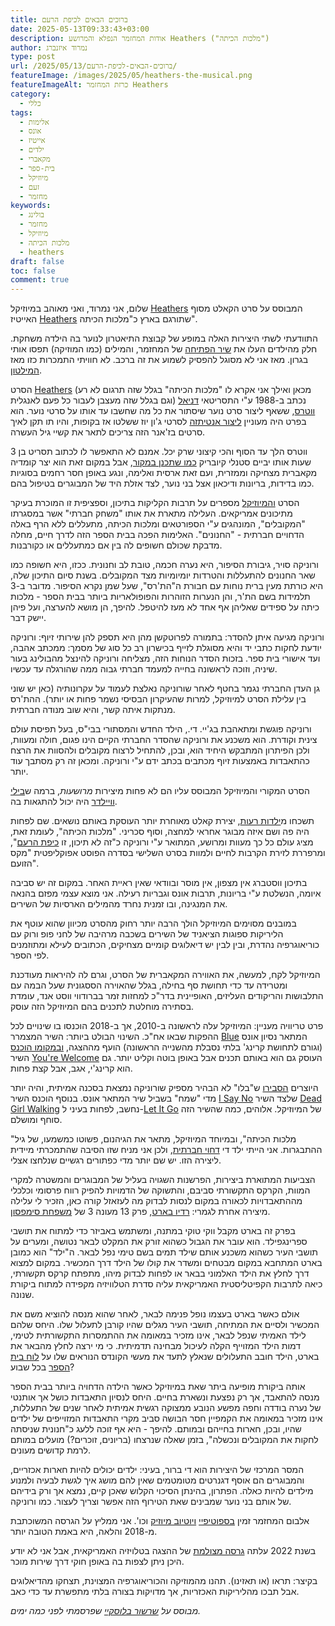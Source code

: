 ```yaml
---
title: ברוכים הבאים לכיפת הרעם
date: 2025-05-13T09:33:43+03:00
description: אודות המחזמר הנפלא והמרושע Heathers ("מלכות הכיתה")
author: נמרוד איזנברג
type: post
url: /2025/05/13/ברוכים-הבאים-לכיפת-הרעם/
featureImage: /images/2025/05/heathers-the-musical.png
featureImageAlt: כרזת המחזמר Heathers
category:
  - כללי
tags:
  - אלימות
  - אונס
  - אייטיז
  - ילדים
  - מקאברי
  - בית-ספר
  - מיוזיקל
  - זעם
  - מחזמר
keywords:
  - בולינג
  - מחזמר
  - מיוזיקל
  - מלכות הכיתה
  - heathers
draft: false
toc: false
comment: true
---
```

שלום, אני נמרוד, ואני מאוהב במיוזיקל [Heathers](https://heathers-the-musical.fandom.com/wiki/Heathers_the_Musical_Wikia) המבוסס על סרט הקאלט מסוף האייטיז [Heathers](https://heathers.fandom.com/wiki/Heathers_Wiki) שתורגם בארץ כ"מלכות הכיתה".

התוודעתי לשתי היצירות האלה במופע של קבוצת התיאטרון לנוער בה הילדה משחקת. חלק מהילדים העלו את [שיר הפתיחה](https://music.youtube.com/watch?v=d99Ylnlx4ek&feature=shared) של המחזמר, והמילים (כמו המוזיקה) תפסו אותי בגרון. מאז אני לא מסוגל להפסיק לשמוע את זה ברכב. לא חוויתי התמכרות כזו מאז [המילטון](2019-08-22-הוא-והיא-50.md).

הסרט [Heathers](https://www.imdb.com/title/tt0097493/) (מכאן ואילך אני אקרא לו "מלכות הכיתה" בגלל שזה תרגום לא רע וגם בגלל שזה מעצבן לעבור כל פעם לאנגלית) נכתב ב-1988 ע"י התסריטאי [דניאל ווטרס](https://en.wikipedia.org/wiki/Daniel_Waters_(screenwriter)), ששאף ליצור סרט נוער שיסתור את כל מה שחשבו עד אותו על סרטי נוער. הוא בפרט היה מעוניין [ליצור אנטיתזה](https://gointothestory.blcklst.com/interview-daniel-waters-on-heathers-3b6cfdc65cc8) לסרטי ג'ון יוז ששלטו אז בקופות, והיו תו תקן לאיך סרטים בז'אנר הזה צריכים לתאר את קשיי גיל העשרה.

ווטרס הלך עד הסוף והכי קיצוני שרק יכל. אמנם לא התאפשר לו לכתוב תסריט בן 3 שעות אותו יביים סטנלי קיובריק [כמו שתכנן במקור](https://en.wikipedia.org/wiki/Heathers#Development), אבל במקום זאת הוא יצר קומדיה מקאברית מצחיקה וממזרית, ועם זאת ארסית ואלימה, ונגע באופן חסר רחמים בסוגיות כמו בדידות, בריונות ודיכאון אצל בני נוער, לצד אזלת היד של המבוגרים בטיפול בהם.

הסרט [והמיוזיקל](https://www.heathersthemusical.com/) מספרים על תרבות הקליקות בתיכון, וספציפית זו המוכרת בעיקר מתיכונים אמריקאים. העלילה מתארת את אותו "משחק חברתי" אשר במסגרתו "המקובלים", המונהגים ע"י הספורטאים ומלכות הכיתה, מתעללים ללא הרף באלה הדחויים חברתית - "החנונים". האלימות הפכה בבית הספר הזה לדרך חיים, מחלה מדבקת שכולם חשופים לה בין אם כמתעללים או כקורבנות.

ורוניקה סויר, גיבורת הסיפור, היא נערה חכמה, טובת לב וחנונית. ככזו, היא חשופה כמו שאר החנונים להתעללות והטרדות יומיומיות מצד המקובלים. בשנת סיום התיכון שלה, היא כורתת מעין ברית נוחות עם חבורת ה"הת'רס", שעל שמן נקרא הסיפור. מדובר ב-3 תלמידות בשם הת'ר, והן הנערות הזוהרות והפופולאריות ביותר בבית הספר - מלכות כיתה על ספידים שאליהן אף אחד לא מעז להיטפל. להיפך, הן מושא להערצה, ועל פיהן יישק דבר.

ורוניקה מגיעה איתן להסדר: בתמורה לפרוטקשן מהן היא תספק להן שירותי זיוף: ורוניקה יודעת לחקות כתבי יד והיא מסוגלת לזייף בכישרון רב כל סוג של מסמך: ממכתב אהבה, ועד אישורי בית ספר. בזכות הסדר הנוחות הזה, מצליחה ורוניקה להינצל מהבולינג בעור שיניה, וזוכה לראשונה בחייה למעמד חברתי גבוה ממה שהורגלה עד עכשיו.

גן העדן החברתי נגמר בחטף לאחר שורוניקה נאלצת לעמוד על עקרונותיה (כאן יש שוני בין עלילת הסרט למיוזיקל, למרות שהעיקרון הבסיסי נשמר פחות או יותר). ההת'רס מנתקות איתה קשר, והיא שוב מנודה חברתית.

ורוניקה פוגשת ומתאהבת בג'יי. די., הילד החדש והמסתורי בבי"ס, בעל תפיסת עולם צינית וקודרת. הוא משכנע את ורוניקה שהסדר החברתי הקיים הינו פגום, חולה ומעוות, ולכן הפיתרון המתבקש היחיד הוא, ובכן, להתחיל לרצוח מקובלים ולהסוות את הרצח כהתאבדות באמצעות זיוף מכתבים בכתב ידם ע"י ורוניקה. ומכאן זה רק מסתבך עוד יותר.

הסרט המקורי והמיוזיקל המבוסס עליו הם לא פחות מיצירות *מרושעות*, ברמה ש[בילי וויילדר](https://en.wikipedia.org/wiki/Billy_Wilder) היה יכול להתגאות בה.

תשכחו מ[ילדות רעות](https://www.imdb.com/title/tt0377092/), יצירת קאלט מאוחרת יותר העוסקת באותם נושאים. שם לפחות היה פה ושם איזה מבוגר אחראי למחצה, וסוף סכריני. "מלכות הכיתה", לעומת זאת, מציג עולם כל כך מעוות ומרושע, המתואר ע"י ורוניקה כ"זה לא תיכון, זו [כיפת הרעם](https://www.imdb.com/title/tt0089530/)", ומרפררת לזירת הקרבות לחיים ולמוות בסרט השלישי בסדרה הפוסט אפוקליפטית "מקס הזועם".

בתיכון ווסטברג אין מצפון, אין מוסר ובוודאי שאין ראיית האחר. במקום זה יש סביבה איומה, הנשלטת ע"י בריונות, תרבות אונס וגבריות רעילה. אני מוצא עצמי מפזם בהנאה את המנגינה, ובו זמנית נחרד מהמילים הארסיות של השירים. 

במובנים מסוימים המיוזיקל הולך הרבה יותר רחוק מהסרט מכיוון שהוא עוטף את הליריקות ספוגות הציאניד של השירים בשכבה מרהיבה של לחני פופ ורוק עם כוריאוגרפיה נהדרת, ובין לבין יש דיאלוגים קומיים מצחיקים, הכתובים לעילא ומתוזמנים לפי הספר.

המיוזיקל לקח, למעשה, את האווירה המקאברית של הסרט, וגרם לה להיראות מעודכנת ומטרידה עד כדי תחושת סף בחילה, בגלל שהאוירה הססגונית שעל הבמה עם התלבושות והריקודים העליזים, האופיינית בדר"כ למחזות זמר בברודווי ווסט אנד, עומדת בסתירה מוחלטת לתכנים בהם המיוזיקל הזה עוסק.

פרט טריוויה מעניין: המיוזיקל עלה לראשונה ב-2010, אך ב-2018 הוכנסו בו שינויים לכל ההפקות שבאו אח"כ. השינוי הבולט ביותר: השיר המצמרר [Blue](https://music.youtube.com/watch?v=bx_QfkusXUQ&feature=shared) המתאר נסיון אונס (וגורם לתחושת קרינג' בלתי נסבלת מהשנייה הראשונה) הועף מההצגה, [ובמקומו הוכנס](https://erisdejarnett.com/blog/2021/heathers-assault-rewrite/) השיר [You're Welcome](https://music.youtube.com/watch?v=efqYi4cgtmE&feature=shared) העוסק גם הוא באותם תכנים אבל באופן בוטה וקליט יותר. גם הוא קרינג'י, אגב, אבל קצת פחות.

היוצרים [הסבירו](https://heathers-the-musical.fandom.com/wiki/You%27re_Welcome) ש"בלו" לא הבהיר מספיק שורוניקה נמצאת בסכנה אמיתית, והיה יותר מדי "שמח" בשביל שיר המתאר אונס. בנוסף הוכנס השיר [I Say No](https://music.youtube.com/watch?v=dLA04_ukN4Y&feature=shared) שלצד השיר [Dead Girl Walking](https://music.youtube.com/watch?v=4H1-vXnS2Js&feature=shared) נחשב, לפחות בעיני ל-[Let It Go](https://music.youtube.com/watch?v=qSU560anReg&feature=shared) של המיוזיקל. אלוהים, כמה שהשיר הזה סוחף ומושלם.

"מלכות הכיתה", ובמיוחד המיוזיקל, מתאר את הגיהנום, פשוטו כמשמעו, של גיל ההתבגרות. אני הייתי ילד די [דחוי חברתית](2015-12-02-בן-כלאיים-סיפור.md), ולכן אני מניח שזו הסיבה שהתמכרתי מיידית ליצירה הזו. יש שם יותר מדי כפתורים רגשיים שנלחצו אצלי.

הצביעות המתוארת ביצירות, הפרשנות השגויה בעליל של המבוגרים והמשטרה למקרי המוות, הקרקס התקשורתי סביבם, והתשוקה של הדמויות להפיק רווח פרסומי וכלכלי מההתאבדויות לכאורה במקום לנסות לבדוק מה לעזאזל קורה כאן, הזכיר לי עלילה מיצירה אחרת לגמרי: [רדיו בארט](https://simpsons.fandom.com/wiki/Radio_Bart), פרק 13 מעונה 3 של [משפחת סימפסון](https://www.imdb.com/title/tt0096697/).

בפרק זה בארט מקבל ווקי טוקי במתנה, ומשתמש באביזר כדי למתוח את תושבי ספרינגפילד. הוא עובר את הגבול כשהוא זורק את המקלט לבאר נטושה, ומערים על תושבי העיר כשהוא משכנע אותם שילד תמים בשם טימי נפל לבאר. ה"ילד" הוא כמובן בארט המתחבא במקום מבטחים ומשדר את קולו של הילד דרך המכשיר. במקום למצוא דרך לחלץ את הילד האלמוני בבאר או לפחות לבדוק מיהו, מתפתח קרקס תקשורתי, כיאה לתרבות הקפיטליסטית האמריקאית עליה סדרת הטלוויזיה מקפידה למתוח ביקורת שנונה.

אולם כאשר בארט בעצמו נופל פנימה לבאר, לאחר שהוא מנסה להוציא משם את המכשיר ולסיים את המתיחה, תושבי העיר מגלים שהיו קורבן לתעלול שלו. היחס שלהם לילד האמיתי שנפל לבאר, אינו מזכיר במאומה את ההתמסרות התקשורתית לטימי, דמות הילד המזוייף הקלה לעיכול מבחינה תדמיתית. כי מי ירצה לחלץ מהבאר את בארט, הילד חובב התעלולים שנאלץ לתעד את מעשי הקונדס הנוראים שלו על [לוח בית הספר](https://simpsons.fandom.com/wiki/Chalkboard_gag) בכל שבוע?

אותה ביקורת מופיעה ביתר שאת במיוזיקל כאשר הילדה הדחויה ביותר בבית הספר מנסה להתאבד, אך רק נפצעת ונשארת בחיים. היחס לנסיון התאבדות כושל אך אותנטי של נערה בודדה וחפה מפשע הנובע ממצוקה רגשית אמיתית לאחר שנים של התעללות, אינו מזכיר במאומה את הקמפיין חסר הבושה סביב מקרי התאבדות המזוייפים של ילדים שהיו, ובכן, חארות בחייהם ובמותם. להיפך - היא אף זוכה ללעג כ"חנונית שניסתה לחקות את המקובלים ונכשלה", בזמן שאלה שנרצחו (בריונים, זוכרים?) מועלים במותם לרמת קדושים מעונים.

המסר המרכזי של היצירות הוא די ברור, בעיני: ילדים יכולים להיות חארות אכזריים, והמבוגרים הם אוסף דגנרטים מטומטמים שאין להם מושג איך לגשת לבעיה ולמנוע מילדים להיות כאלה. הפתרון, בהינתן הסיכוי הקלוש שאכן קיים, נמצא אך ורק בידיהם של אותם בני נוער שמבינים שאת הטירוף הזה אפשר וצריך לעצור. כמו ורוניקה.

אלבום המחזמר זמין [בספוטיפיי](https://open.spotify.com/album/6r3jhI1kXM7NkEDowpkxOU) [ויוטיוב מיוזיק](https://music.youtube.com/playlist?list=OLAK5uy_lEBvRnRSkVwlaKYtrNVy5OoK4fhi788R4&feature=shared) וכו'. אני ממליץ על הגרסה המשוכתבת מ-2018 והלאה, היא באמת הטובה יותר.

בשנת 2022 עלתה [גרסה מצולמת](https://www.imdb.com/title/tt21435716/) של ההצגה בטלויזיה האמריקאית, אבל אני לא יודע היכן ניתן לצפות בה באופן חוקי דרך שירות מוכר.

בקיצר: תראו (או תאזינו). תהנו מהמוזיקה והכוריאוגרפיה המצוינת, תצחקו מהדיאלוגים אבל תבכו מהליריקות האכזריות, אך מדויקות בצורה בלתי מתפשרת עד כדי כאב.

*מבוסס על [שרשור בלוסקיי](https://bsky.app/profile/aizenimr.com/post/3loxmbov3wc2a) שפרסמתי לפני כמה ימים.*